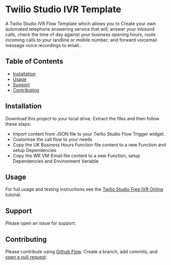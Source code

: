 # Twilio Studio IVR Template

A Twilio Studio IVR Flow Template which allows you to Create your own automated telephone answering service that will; answer your inbound calls, check the time of day against your business opening hours, route incoming calls to your landline or mobile number; and forward voicemail message voice recordings to email.. 

## Table of Contents

- [Installation](#installation)
- [Usage](#usage)
- [Support](#support)
- [Contributing](#contributing)

## Installation

Download this project to your local drive. Extract the files and then follow these staps:

- Import content from JSON file to your Twilio Studio Flow Trigger widget.
- Customise the call flow to your needs
- Copy the UK Business Hours Function file content to a new Function and setup Dependencies
- Copy the WR VM-Email file content to a new Function, setup Dependencies and Environment Variable

## Usage

For full usage and testing instructions see the [Twilio Studio Free IVR Online](https://consultantsussex.com/free-ivr-online-business-voice-recording/) tutorial.

## Support

Please open an issue for support.

## Contributing

Please contribute using [Github Flow](https://guides.github.com/introduction/flow/). Create a branch, add commits, and [open a pull request](https://github.com/creatal/Twilio-Studio-Free-IVR-Online/compare/).
